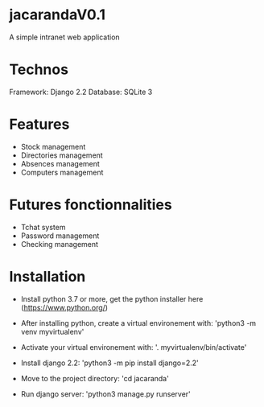 # jacarandaV0.1

A simple intranet web application

# Technos
Framework: 
Django 2.2
Database:
SQLite 3

# Features
- Stock management
- Directories management
- Absences management
- Computers management

# Futures fonctionnalities
- Tchat system
- Password management
- Checking management 

# Installation
- Install python 3.7 or more, get the python installer here (https://www.python.org/)

- After installing python, create a virtual environement with:
 'python3 -m venv myvirtualenv'
- Activate your virtual environement with:
 '. myvirtualenv/bin/activate'
- Install django 2.2:
 'python3 -m pip install django=2.2'
- Move to the project directory:
 'cd jacaranda'
- Run django server:
 'python3 manage.py runserver'



